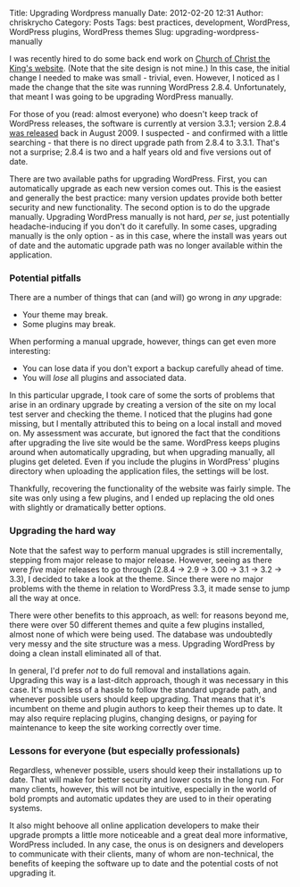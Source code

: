 Title: Upgrading Wordpress manually
Date: 2012-02-20 12:31
Author: chriskrycho
Category: Posts
Tags: best practices, development, WordPress, WordPress plugins, WordPress themes
Slug: upgrading-wordpress-manually

I was recently hired to do some back end work on [Church of Christ the
King's website][]. (Note that the site design is not mine.) In this
case, the initial change I needed to make was small - trivial, even.
However, I noticed as I made the change that the site was running
WordPress 2.8.4. Unfortunately, that meant I was going to be upgrading
WordPress manually. <!--more-->

For those of you (read: almost everyone) who doesn't keep track of
WordPress releases, the software is currently at version 3.3.1; version
2.8.4 [was released][] back in August 2009. I suspected - and confirmed
with a little searching - that there is no direct upgrade path from
2.8.4 to 3.3.1. That's not a surprise; 2.8.4 is two and a half years old
and five versions out of date.

There are two available paths for upgrading WordPress. First, you can
automatically upgrade as each new version comes out. This is the easiest
and generally the best practice: many version updates provide both
better security and new functionality. The second option is to do the
upgrade manually. Upgrading WordPress manually is not hard, *per se*,
just potentially headache-inducing if you don't do it carefully. In some
cases, upgrading manually is the only option - as in this case, where
the install was years out of date and the automatic upgrade path was no
longer available within the application.

### Potential pitfalls

There are a number of things that can (and will) go wrong in *any*
upgrade:

-   Your theme may break.
-   Some plugins may break.

When performing a manual upgrade, however, things can get even more
interesting:

-   You can lose data if you don't export a backup carefully ahead of
    time.
-   You will *lose* all plugins and associated data.

In this particular upgrade, I took care of some the sorts of problems
that arise in an ordinary upgrade by creating a version of the site on
my local test server and checking the theme. I noticed that the plugins
had gone missing, but I mentally attributed this to being on a local
install and moved on. My assessment was accurate, but ignored the fact
that the conditions after upgrading the live site would be the same.
WordPress keeps plugins around when automatically upgrading, but when
upgrading manually, all plugins get deleted. Even if you include the
plugins in WordPress' plugins directory when uploading the application
files, the settings will be lost.

Thankfully, recovering the functionality of the website was fairly
simple. The site was only using a few plugins, and I ended up replacing
the old ones with slightly or dramatically better options.

### Upgrading the hard way

Note that the safest way to perform manual upgrades is still
incrementally, stepping from major release to major release. However,
seeing as there were *five* major releases to go through (2.8.4 → 2.9 →
3.00 → 3.1 → 3.2 → 3.3), I decided to take a look at the theme. Since
there were no major problems with the theme in relation to WordPress
3.3, it made sense to jump all the way at once.

There were other benefits to this approach, as well: for reasons beyond
me, there were over 50 different themes and quite a few plugins
installed, almost none of which were being used. The database was
undoubtedly very messy and the site structure was a mess. Upgrading
WordPress by doing a clean install eliminated all of that.

In general, I'd prefer *not* to do full removal and installations again.
Upgrading this way is a last-ditch approach, though it was necessary in
this case. It's much less of a hassle to follow the standard upgrade
path, and whenever possible users should keep upgrading. That means that
it's incumbent on theme and plugin authors to keep their themes up to
date. It may also require replacing plugins, changing designs, or paying
for maintenance to keep the site working correctly over time.

### Lessons for everyone (but especially professionals)

Regardless, whenever possible, users should keep their installations up
to date. That will make for better security and lower costs in the long
run. For many clients, however, this will not be intuitive, especially
in the world of bold prompts and automatic updates they are used to in
their operating systems.

It also might behoove all online application developers to make their
upgrade prompts a little more noticeable and a great deal more
informative, WordPress included. In any case, the onus is on designers
and developers to communicate with their clients, many of whom are
non-technical, the benefits of keeping the software up to date and the
potential costs of not upgrading it.

  [Church of Christ the King's website]: http://www.christthekingfortworth.org/
    "Church of Christ the King (Fort Worth)"
  [was released]: http://wordpress.org/news/2009/08/2-8-4-security-release/
    "2.8.4 Security Release blog post"
